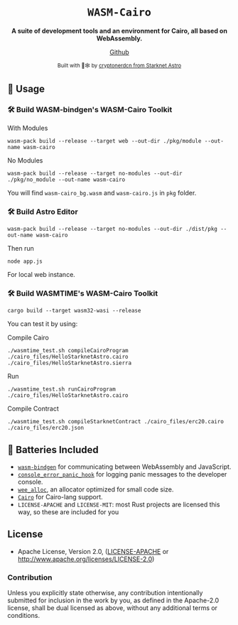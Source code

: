 <div align="center">

  <h1><code>WASM-Cairo</code></h1>

  <strong>A suite of development tools and an environment for Cairo, all based on WebAssembly.</strong>
  
  [Github](https://github.com/cryptonerdcn/wasm-cairo)

  <sub>Built with 🦀🕸 by <a href="https://twitter.com/cryptonerdcn">cryptonerdcn from Starknet Astro</a></sub>
</div>


## 🚴 Usage


### 🛠️ Build WASM-bindgen's WASM-Cairo Toolkit 
With Modules

```
wasm-pack build --release --target web --out-dir ./pkg/module --out-name wasm-cairo
```

No Modules

```
wasm-pack build --release --target no-modules --out-dir ./pkg/no_module --out-name wasm-cairo
```

You will find `wasm-cairo_bg.wasm` and `wasm-cairo.js` in `pkg` folder.


### 🛠️ Build Astro Editor

```
wasm-pack build --release --target no-modules --out-dir ./dist/pkg --out-name wasm-cairo
```

Then run 
```
node app.js
```
For local web instance.

### 🛠️ Build WASMTIME's WASM-Cairo Toolkit

```
cargo build --target wasm32-wasi --release
```

You can test it by using: 

Compile Cairo

```
./wasmtime_test.sh compileCairoProgram ./cairo_files/HelloStarknetAstro.cairo ./cairo_files/HelloStarknetAstro.sierra
```

Run
```
./wasmtime_test.sh runCairoProgram ./cairo_files/HelloStarknetAstro.cairo
```

Compile Contract

```
./wasmtime_test.sh compileStarknetContract ./cairo_files/erc20.cairo ./cairo_files/erc20.json
```

## 🔋 Batteries Included

* [`wasm-bindgen`](https://github.com/rustwasm/wasm-bindgen) for communicating
  between WebAssembly and JavaScript.
* [`console_error_panic_hook`](https://github.com/rustwasm/console_error_panic_hook)
  for logging panic messages to the developer console.
* [`wee_alloc`](https://github.com/rustwasm/wee_alloc), an allocator optimized
  for small code size.
* [`Cairo`](https://github.com/starkware-libs/cairo) for Cairo-lang support.
* `LICENSE-APACHE` and `LICENSE-MIT`: most Rust projects are licensed this way, so these are included for you

## License

* Apache License, Version 2.0, ([LICENSE-APACHE](LICENSE-APACHE) or http://www.apache.org/licenses/LICENSE-2.0)

### Contribution

Unless you explicitly state otherwise, any contribution intentionally
submitted for inclusion in the work by you, as defined in the Apache-2.0
license, shall be dual licensed as above, without any additional terms or
conditions.